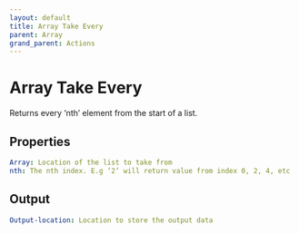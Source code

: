 ```yaml
---
layout: default
title: Array Take Every
parent: Array
grand_parent: Actions
---
```

# Array Take Every
Returns every ‘nth’ element from the start of a list.

## Properties
```yaml
Array: Location of the list to take from
nth: The nth index. E.g ‘2’ will return value from index 0, 2, 4, etc
```

## Output
```yaml
Output-location: Location to store the output data
```
